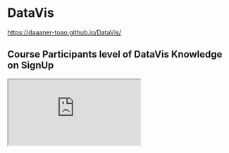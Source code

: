 # DataVis

https://daaaner-toao.github.io/DataVis/


## Course Participants level of DataVis Knowledge on SignUp

<iframe src="https://public.tableau.com/views/TrinityXT005xDataVisualization/Sheet1?:embed=y&:display_count=yes"></iframe>
